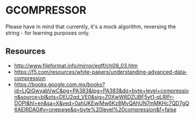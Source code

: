 # GCOMPRESSOR

Please have in mind that currently, it's a mock algorithm, reversing the string - for learning purposes only.

## Resources

* http://www.fileformat.info/mirror/egff/ch09_03.htm
* https://f5.com/resources/white-papers/understanding-advanced-data-compression
* https://books.google.com.mx/books?id=LjQiGwyabVwC&pg=PA383&lpg=PA383&dq=byte+level+compression&source=bl&ots=DEU2qd_VE0&sig=Z0XwW6DZUBF5yt1-qLRIFr-DOPI&hl=en&sa=X&ved=0ahUKEwjMw6Kz8MvQAhUN7mMKHc7QD7gQ6AEIRDAG#v=onepage&q=byte%20level%20compression&f=false
